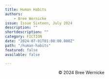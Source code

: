 ```yaml
---
title: Human Habits
authors:
    - Bree Wernicke
issue: Issue Sixteen, July 2024
description: "" 
shortdescription: ""
category: FICTION
date: "2024-07-01T01:08:00.000Z"
path: "/human-habits"
featured: false
available: false

---
```





<p style="text-align: center;">© 2024 Bree Wernicke</p>


